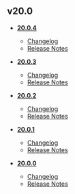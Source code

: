 ## v20.0
* **[20.0.4](20.0.4)**
	* [Changelog](20.0.4/changelog.md)
	* [Release Notes](20.0.4/release_notes.md)

* **[20.0.3](20.0.3)**
	* [Changelog](20.0.3/changelog.md)
	* [Release Notes](20.0.3/release_notes.md)

* **[20.0.2](20.0.2)**
	* [Changelog](20.0.2/changelog.md)
	* [Release Notes](20.0.2/release_notes.md)

* **[20.0.1](20.0.1)**
	* [Changelog](20.0.1/changelog.md)
	* [Release Notes](20.0.1/release_notes.md)

* **[20.0.0](20.0.0)**
	* [Changelog](20.0.0/changelog.md)
	* [Release Notes](20.0.0/release_notes.md)
